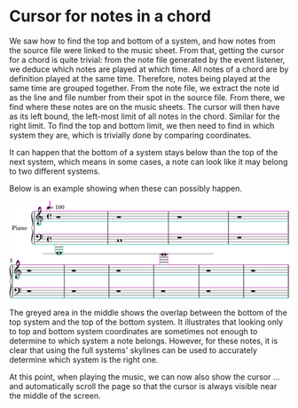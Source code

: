 # Cursor for notes in a chord

We saw how to find the top and bottom of a system, and how notes from the source file were linked to the music sheet.
From that, getting the cursor for a chord is quite trivial: from the note file generated by the event listener, we
deduce which notes are played at which time. All notes of a chord are by definition played at the same time. Therefore,
notes being played at the same time are grouped together. From the note file, we extract the note id as the line and
file number from their spot in the source file. From there, we find where these notes are on the music sheets.
The cursor will then have as its left bound, the left-most limit of all notes in the chord. Similar for the right limit.
To find the top and bottom limit, we then need to find in which system they are, which is trivially done by comparing
coordinates.

It can happen that the bottom of a system stays below than the top of the next system, which means in some cases, a note
can look like it may belong to two different systems.

Below is an example showing when these can possibly happen.

![highlight of system overlap](./getting_the_cursor_wrapping_all_notes_belonging_to_a_chord_assets/overlapping_systems.svg)

The greyed area in the middle shows the overlap between the bottom of the top system and the top of the bottom system.
It illustrates that looking only to top and bottom system coordinates are sometimes not enough to determine to which
system a note belongs. However, for these notes, it is clear that using the full systems' skylines can be used to
accurately determine which system is the right one.

At this point, when playing the music, we can now also show the cursor ... and automatically scroll the page so that
the cursor is always visible near the middle of the screen.
